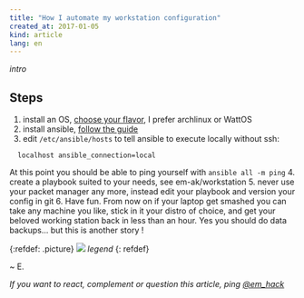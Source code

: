 ```yaml
---
title: "How I automate my workstation configuration"
created_at: 2017-01-05
kind: article
lang: en
---
```


*intro*

## Steps

1. install an OS, [choose your flavor](distrowatch), I prefer archlinux or WattOS
2. install ansible, [follow the guide](http://docs.ansible.com/ansible/intro_installation.html)
3. edit `/etc/ansible/hosts` to tell ansible to execute locally without ssh:
  ```
    localhost ansible_connection=local
  ```
  At this point you should be able to ping yourself with `ansible all -m ping`
4. create a playbook suited to your needs, see em-ak/workstation
5. never use your packet manager any more, instead edit your playbook and version your config in git
6. Have fun. From now on if your laptop get smashed you can take any machine you like, stick in it your distro of choice, and get your beloved working station back in less than an hour. Yes you should do data backups... but this is another story !


{:refdef: .picture}
![](../../img/.png)
*legend*
{: refdef}

~ E.

*If you want to react, complement or question this article, ping [@em_hack](https://twitter.com/em_hack)*
